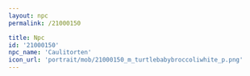 ```yaml
---
layout: npc
permalink: /21000150

title: Npc
id: '21000150'
npc_name: 'Caulitorten'
icon_url: 'portrait/mob/21000150_m_turtlebabybroccoliwhite_p.png'
---
```

